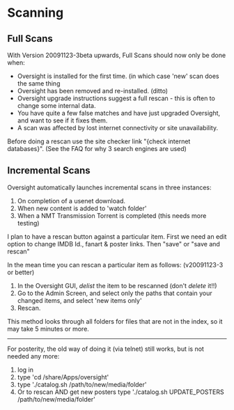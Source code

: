 # Scanning #

## Full Scans ##

With Version 20091123-3beta upwards, Full Scans should now only be done when:

- Oversight is installed for the first time. (in which case 'new' scan does the same thing
- Oversight has been removed and re-installed. (ditto)
- Oversight upgrade instructions suggest a full rescan - this is often to change some internal data.
- You have quite a few false matches and have just upgraded Oversight, and want to see if it fixes them.
- A scan was affected by lost internet connectivity or site unavailability.

Before doing a rescan use the site checker link "{check internet databases}".
(See the FAQ for why 3 search engines are used)

## Incremental Scans ##

Oversight automatically launches incremental scans in three instances:

  1. On completion of a usenet download.
  1. When new content is added to 'watch folder'
  1. When a NMT Transmission Torrent is completed (this needs more testing)

I plan to have a rescan button against a particular item.
First we need an edit option to change IMDB Id., fanart & poster links.
Then "save" or "save and rescan"

In the mean time you can rescan a particular item as follows: (v20091123-3 or better)

  1. In the Oversight GUI, _delist_ the item to be rescanned (don't _delete_ it!!)
  1. Go to the Admin Screen, and select only the paths that contain your changed items, and select 'new items only'
  1. Rescan.

This method looks through all folders for files that are not in the index, so it may take 5 minutes or more.


---


For posterity, the old way of doing it (via telnet) still works, but is not needed any more:

  1. log in
  1. type 'cd /share/Apps/oversight'
  1. type './catalog.sh /path/to/new/media/folder'
  1. Or to rescan AND get new posters type './catalog.sh UPDATE\_POSTERS /path/to/new/media/folder'